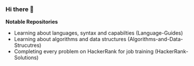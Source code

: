 ### Hi there 👋

**Notable Repositories**

* Learning about languages, syntax and capabilties (Language-Guides)
* Learning about algorithms and data structures (Algorithms-and-Data-Strucutres)
* Completing every problem on HackerRank for job training (HackerRank-Solutions)

